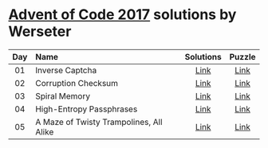 [Advent of Code 2017](http://adventofcode.com) solutions by Werseter
========================

| Day | Name                                           |      Solutions      |                   Puzzle                    |
|:---:|:-----------------------------------------------|:-------------------:|:-------------------------------------------:|
| 01  | Inverse Captcha                                | [Link](/Day%2001)   | [Link](http://adventofcode.com/2017/day/1)  |
| 02  | Corruption Checksum                            | [Link](/Day%2002)   | [Link](http://adventofcode.com/2017/day/2)  |
| 03  | Spiral Memory                                  | [Link](/Day%2003)   | [Link](http://adventofcode.com/2017/day/3)  |
| 04  | High-Entropy Passphrases                       | [Link](/Day%2004)   | [Link](http://adventofcode.com/2017/day/4)  |
| 05  | A Maze of Twisty Trampolines, All Alike        | [Link](/Day%2005)   | [Link](http://adventofcode.com/2017/day/5)  |
